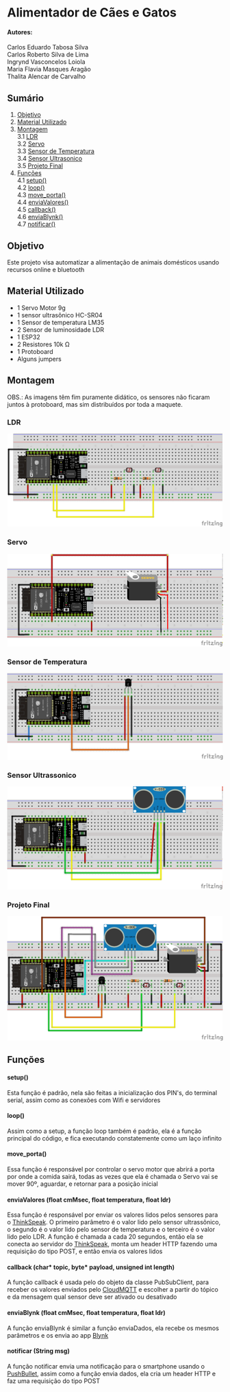 # Alimentador de Cães e Gatos

#### Autores: 

Carlos Eduardo Tabosa Silva  
Carlos Roberto Silva de Lima  
Ingrynd Vasconcelos Loiola  
Maria Flavia Masques Aragão  
Thalita Alencar de Carvalho  

## Sumário

1. [Objetivo](#objetivo)
2. [Material Utilizado](#material-utilizado)
3. [Montagem](#montagem)  
3.1 [LDR](#ldr)  
3.2 [Servo](#servo)  
3.3 [Sensor de Temperatura](#sensor-de-temperatura)  
3.4 [Sensor Ultrasonico](#sensor-ultrassonico)  
3.5 [Projeto Final](#projeto-final)
4. [Funções](#funções)  
4.1 [setup()](#setup)  
4.2 [loop()](#loop)  
4.3 [move_porta()](#move_porta)  
4.4 [enviaValores()](#enviavalores-float-cmmsec-float-temperatura-float-ldr)  
4.5 [callback()](#callback-char-topic-byte-payload-unsigned-int-length)  
4.6 [enviaBlynk()](#enviablynk-float-cmmsec-float-temperatura-float-ldr)  
4.7 [notificar()](#notificar-string-msg)  

## Objetivo
Este projeto visa automatizar a alimentação de animais domésticos usando recursos online e bluetooth

## Material Utilizado

* 1 Servo Motor 9g
* 1 sensor ultrasônico HC-SR04
* 1 Sensor de temperatura LM35
* 2 Sensor de luminosidade LDR
* 1 ESP32
* 2 Resistores 10k Ω
* 1 Protoboard
* Alguns jumpers

## Montagem
OBS.: As imagens têm fim puramente didático, os sensores não ficaram juntos à protoboard, mas sim distribuídos por toda a maquete.
### LDR
![Ilustração dos LDR's](https://raw.githubusercontent.com/c4rloseduard0/ProjetoFinalIoT/master/img/mont_ldr.png)

### Servo
![Ilustração do Servo](https://raw.githubusercontent.com/c4rloseduard0/ProjetoFinalIoT/master/img/mont_servo.png)

### Sensor de Temperatura
![Ilustração do LM35](https://raw.githubusercontent.com/c4rloseduard0/ProjetoFinalIoT/master/img/mont_lm35.png)

### Sensor Ultrassonico
![Ilustração do hc-sr04](https://raw.githubusercontent.com/c4rloseduard0/ProjetoFinalIoT/master/img/mont_somsensor.png)

### Projeto Final
![Ilustração p.f.](https://raw.githubusercontent.com/c4rloseduard0/ProjetoFinalIoT/master/img/mont_geral.png)

## Funções
#### setup()
Esta função é padrão, nela são feitas a inicialização dos PIN's, do terminal serial, assim como as conexões com Wifi e servidores 

#### loop()
Assim como a setup, a função loop também é padrão, ela é a função principal do código, e fica executando constatemente como um laço infinito

#### move_porta()
Essa função é responsável por controlar o servo motor que abrirá a porta por onde a comida sairá, todas as vezes que ela é chamada o Servo vai se mover 90º, aguardar, e retornar para a posição inicial

#### enviaValores (float cmMsec, float temperatura, float ldr)
Essa função é responsável por enviar os valores lidos pelos sensores para o [ThinkSpeak](https://thingspeak.com/). O primeiro parâmetro é o valor lido pelo sensor ultrassônico, o segundo é o valor lido pelo sensor de temperatura e o terceiro é o valor lido pelo LDR. A função é chamada a cada 20 segundos, então ela se conecta ao servidor do [ThinkSpeak](https://thingspeak.com/), monta um header HTTP fazendo uma requisição do tipo POST, e então envia os valores lidos

#### callback (char\* topic, byte\* payload, unsigned int length)
A função callback é usada pelo do objeto da classe PubSubClient, para receber os valores enviados pelo [CloudMQTT](https://www.cloudmqtt.com/) e escolher a partir do tópico e da mensagem qual sensor deve ser ativado ou desativado

#### enviaBlynk (float cmMsec, float temperatura, float ldr)
A função enviaBlynk é similar a função enviaDados, ela recebe os mesmos parâmetros e os envia ao app [Blynk](https://www.blynk.cc/)

#### notificar (String msg)
A função notificar envia uma notificação para o smartphone usando o [PushBullet](https://www.pushbullet.com/), assim como a função envia dados, ela cria um header HTTP e faz uma requisição do tipo POST
